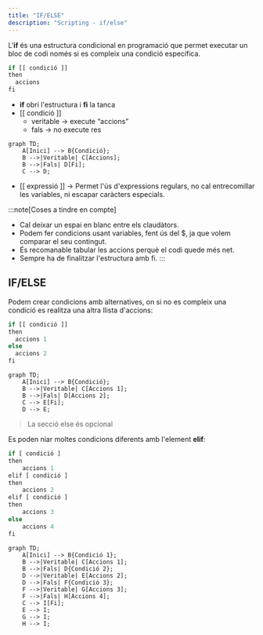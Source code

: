 ```yaml
---
title: "IF/ELSE"
description: "Scripting - if/else"
---
```


L'**if** és una estructura condicional en programació que permet executar un bloc de codi només si es compleix una condició específica.

```js
if [[ condició ]]
then
  accions
fi
```

- **if** obri l'estructura i **fi** la tanca
- [[ condició ]] 
  - veritable → execute “accions” 
  - fals → no execute res
```mermaid
graph TD;
    A[Inici] --> B{Condició};
    B -->|Veritable| C[Accions];
    B -->|Fals| D[Fi];
    C --> D;
```

- [[ expressió ]] → Permet l'ús d'expressions regulars, no cal entrecomillar les variables, ni escapar caràcters especials.

:::note[Coses a tindre en compte]
- Cal deixar un espai en blanc entre els claudàtors.
- Podem fer condicions usant variables, fent ús del $, ja que volem comparar el seu contingut.
- És recomanable tabular les accions perquè el codi quede més net.
- Sempre ha de finalitzar l'estructura amb fi.
:::

## IF/ELSE
Podem crear condicions amb alternatives, on si no es compleix una condició es realitza una altra llista d'accions:

```js
if [[ condició ]]
then
  accions 1
else
  accions 2
fi
```

```mermaid
graph TD;
    A[Inici] --> B{Condició};
    B -->|Veritable| C[Accions 1];
    B -->|Fals| D[Accions 2];
    C --> E[Fi];
    D --> E;
```

> La secció else és opcional

Es poden niar moltes condicions diferents amb l'element **elif**:

```js
if [ condició ]
then
    accions 1
elif [ condició ]
then
    accions 2
elif [ condició ]
then
    accions 3
else
    accions 4
fi
```

```mermaid
graph TD;
    A[Inici] --> B{Condició 1};
    B -->|Veritable| C[Accions 1];
    B -->|Fals| D{Condició 2};
    D -->|Veritable| E[Accions 2];
    D -->|Fals| F{Condició 3};
    F -->|Veritable| G[Accions 3];
    F -->|Fals| H[Accions 4];
    C --> I[Fi];
    E --> I;
    G --> I;
    H --> I;
```
